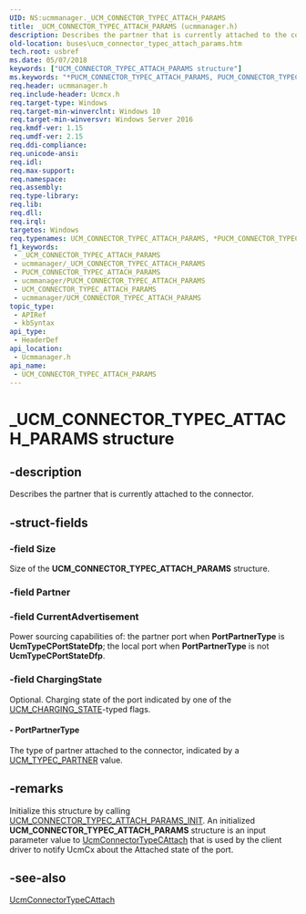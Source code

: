 ```yaml
---
UID: NS:ucmmanager._UCM_CONNECTOR_TYPEC_ATTACH_PARAMS
title: _UCM_CONNECTOR_TYPEC_ATTACH_PARAMS (ucmmanager.h)
description: Describes the partner that is currently attached to the connector.
old-location: buses\ucm_connector_typec_attach_params.htm
tech.root: usbref
ms.date: 05/07/2018
keywords: ["UCM_CONNECTOR_TYPEC_ATTACH_PARAMS structure"]
ms.keywords: "*PUCM_CONNECTOR_TYPEC_ATTACH_PARAMS, PUCM_CONNECTOR_TYPEC_ATTACH_PARAMS, PUCM_CONNECTOR_TYPEC_ATTACH_PARAMS structure pointer [Buses], UCM_CONNECTOR_TYPEC_ATTACH_PARAMS, UCM_CONNECTOR_TYPEC_ATTACH_PARAMS structure [Buses], _UCM_CONNECTOR_TYPEC_ATTACH_PARAMS, buses.ucm_connector_typec_attach_params, ucmmanager/PUCM_CONNECTOR_TYPEC_ATTACH_PARAMS, ucmmanager/UCM_CONNECTOR_TYPEC_ATTACH_PARAMS"
req.header: ucmmanager.h
req.include-header: Ucmcx.h
req.target-type: Windows
req.target-min-winverclnt: Windows 10
req.target-min-winversvr: Windows Server 2016
req.kmdf-ver: 1.15
req.umdf-ver: 2.15
req.ddi-compliance: 
req.unicode-ansi: 
req.idl: 
req.max-support: 
req.namespace: 
req.assembly: 
req.type-library: 
req.lib: 
req.dll: 
req.irql: 
targetos: Windows
req.typenames: UCM_CONNECTOR_TYPEC_ATTACH_PARAMS, *PUCM_CONNECTOR_TYPEC_ATTACH_PARAMS
f1_keywords:
 - _UCM_CONNECTOR_TYPEC_ATTACH_PARAMS
 - ucmmanager/_UCM_CONNECTOR_TYPEC_ATTACH_PARAMS
 - PUCM_CONNECTOR_TYPEC_ATTACH_PARAMS
 - ucmmanager/PUCM_CONNECTOR_TYPEC_ATTACH_PARAMS
 - UCM_CONNECTOR_TYPEC_ATTACH_PARAMS
 - ucmmanager/UCM_CONNECTOR_TYPEC_ATTACH_PARAMS
topic_type:
 - APIRef
 - kbSyntax
api_type:
 - HeaderDef
api_location:
 - Ucmmanager.h
api_name:
 - UCM_CONNECTOR_TYPEC_ATTACH_PARAMS
---
```


# _UCM_CONNECTOR_TYPEC_ATTACH_PARAMS structure


## -description

Describes the partner that is currently attached to the connector.

## -struct-fields

### -field Size

Size of the <b>UCM_CONNECTOR_TYPEC_ATTACH_PARAMS</b> structure.

### -field Partner

### -field CurrentAdvertisement

Power sourcing capabilities of: the partner port when <b>PortPartnerType</b> is <b>UcmTypeCPortStateDfp</b>; the local port when <b>PortPartnerType</b> is not <b>UcmTypeCPortStateDfp</b>.

### -field ChargingState

Optional. Charging state of the port indicated by one of the <a href="/windows-hardware/drivers/ddi/ucmtypes/ne-ucmtypes-_ucm_charging_state">UCM_CHARGING_STATE</a>-typed flags. 


#### - PortPartnerType

The type of partner attached to the connector, indicated by a <a href="/windows-hardware/drivers/ddi/ucmtypes/ne-ucmtypes-_ucm_typec_partner">UCM_TYPEC_PARTNER</a> value.

## -remarks

Initialize this structure by calling <a href="/windows-hardware/drivers/ddi/ucmmanager/nf-ucmmanager-ucm_connector_typec_attach_params_init">UCM_CONNECTOR_TYPEC_ATTACH_PARAMS_INIT</a>. An initialized <b>UCM_CONNECTOR_TYPEC_ATTACH_PARAMS</b> structure is an input parameter value to <a href="/windows-hardware/drivers/ddi/ucmmanager/nf-ucmmanager-ucmconnectortypecattach">UcmConnectorTypeCAttach</a> that is used by the client driver to notify UcmCx about the Attached state of the port.

## -see-also

<a href="/windows-hardware/drivers/ddi/ucmmanager/nf-ucmmanager-ucmconnectortypecattach">UcmConnectorTypeCAttach</a>
